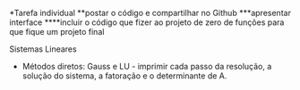 *Tarefa individual
**postar o código e compartilhar no Github
***apresentar interface
****incluir o código que fizer ao projeto de zero de funções para que fique um projeto final

Sistemas Lineares
- Métodos diretos: Gauss e LU - imprimir cada passo da resolução, a solução do sistema, a fatoração e o determinante de A.
